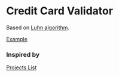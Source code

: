 # Credit Card Validator #
Based on [Luhn algorithm](https://en.wikipedia.org/wiki/Luhn_algorithm).

[Example](http://www.freeformatter.com/credit-card-number-generator-validator.html)

### Inspired by ###
[Projects List](https://github.com/karan/Projects-Solutions)